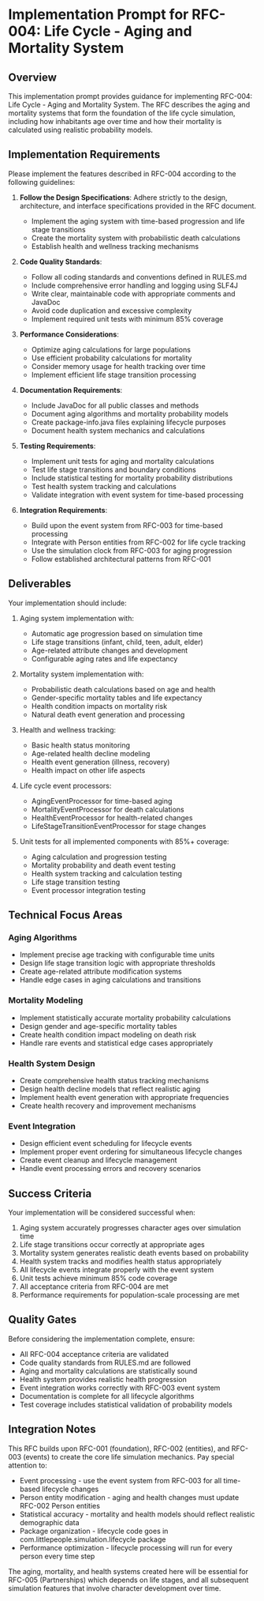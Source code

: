 # Implementation Prompt for RFC-004: Life Cycle - Aging and Mortality System

## Overview

This implementation prompt provides guidance for implementing RFC-004: Life Cycle - Aging and Mortality System. The RFC describes the aging and mortality systems that form the foundation of the life cycle simulation, including how inhabitants age over time and how their mortality is calculated using realistic probability models.

## Implementation Requirements

Please implement the features described in RFC-004 according to the following guidelines:

1. **Follow the Design Specifications**: Adhere strictly to the design, architecture, and interface specifications provided in the RFC document.
   - Implement the aging system with time-based progression and life stage transitions
   - Create the mortality system with probabilistic death calculations
   - Establish health and wellness tracking mechanisms

2. **Code Quality Standards**:
   - Follow all coding standards and conventions defined in RULES.md
   - Include comprehensive error handling and logging using SLF4J
   - Write clear, maintainable code with appropriate comments and JavaDoc
   - Avoid code duplication and excessive complexity
   - Implement required unit tests with minimum 85% coverage

3. **Performance Considerations**:
   - Optimize aging calculations for large populations
   - Use efficient probability calculations for mortality
   - Consider memory usage for health tracking over time
   - Implement efficient life stage transition processing

4. **Documentation Requirements**:
   - Include JavaDoc for all public classes and methods
   - Document aging algorithms and mortality probability models
   - Create package-info.java files explaining lifecycle purposes
   - Document health system mechanics and calculations

5. **Testing Requirements**:
   - Implement unit tests for aging and mortality calculations
   - Test life stage transitions and boundary conditions
   - Include statistical testing for mortality probability distributions
   - Test health system tracking and calculations
   - Validate integration with event system for time-based processing

6. **Integration Requirements**:
   - Build upon the event system from RFC-003 for time-based processing
   - Integrate with Person entities from RFC-002 for life cycle tracking
   - Use the simulation clock from RFC-003 for aging progression
   - Follow established architectural patterns from RFC-001

## Deliverables

Your implementation should include:

1. Aging system implementation with:
   - Automatic age progression based on simulation time
   - Life stage transitions (infant, child, teen, adult, elder)
   - Age-related attribute changes and development
   - Configurable aging rates and life expectancy

2. Mortality system implementation with:
   - Probabilistic death calculations based on age and health
   - Gender-specific mortality tables and life expectancy
   - Health condition impacts on mortality risk
   - Natural death event generation and processing

3. Health and wellness tracking:
   - Basic health status monitoring
   - Age-related health decline modeling
   - Health event generation (illness, recovery)
   - Health impact on other life aspects

4. Life cycle event processors:
   - AgingEventProcessor for time-based aging
   - MortalityEventProcessor for death calculations
   - HealthEventProcessor for health-related changes
   - LifeStageTransitionEventProcessor for stage changes

5. Unit tests for all implemented components with 85%+ coverage:
   - Aging calculation and progression testing
   - Mortality probability and death event testing
   - Health system tracking and calculation testing
   - Life stage transition testing
   - Event processor integration testing

## Technical Focus Areas

### Aging Algorithms
- Implement precise age tracking with configurable time units
- Design life stage transition logic with appropriate thresholds
- Create age-related attribute modification systems
- Handle edge cases in aging calculations and transitions

### Mortality Modeling
- Implement statistically accurate mortality probability calculations
- Design gender and age-specific mortality tables
- Create health condition impact modeling on death risk
- Handle rare events and statistical edge cases appropriately

### Health System Design
- Create comprehensive health status tracking mechanisms
- Design health decline models that reflect realistic aging
- Implement health event generation with appropriate frequencies
- Create health recovery and improvement mechanisms

### Event Integration
- Design efficient event scheduling for lifecycle events
- Implement proper event ordering for simultaneous lifecycle changes
- Create event cleanup and lifecycle management
- Handle event processing errors and recovery scenarios

## Success Criteria

Your implementation will be considered successful when:

1. Aging system accurately progresses character ages over simulation time
2. Life stage transitions occur correctly at appropriate ages
3. Mortality system generates realistic death events based on probability
4. Health system tracks and modifies health status appropriately
5. All lifecycle events integrate properly with the event system
6. Unit tests achieve minimum 85% code coverage
7. All acceptance criteria from RFC-004 are met
8. Performance requirements for population-scale processing are met

## Quality Gates

Before considering the implementation complete, ensure:

- All RFC-004 acceptance criteria are validated
- Code quality standards from RULES.md are followed
- Aging and mortality calculations are statistically sound
- Health system provides realistic health progression
- Event integration works correctly with RFC-003 event system
- Documentation is complete for all lifecycle algorithms
- Test coverage includes statistical validation of probability models

## Integration Notes

This RFC builds upon RFC-001 (foundation), RFC-002 (entities), and RFC-003 (events) to create the core life simulation mechanics. Pay special attention to:

- Event processing - use the event system from RFC-003 for all time-based lifecycle changes
- Person entity modification - aging and health changes must update RFC-002 Person entities
- Statistical accuracy - mortality and health models should reflect realistic demographic data
- Package organization - lifecycle code goes in com.littlepeople.simulation.lifecycle package
- Performance optimization - lifecycle processing will run for every person every time step

The aging, mortality, and health systems created here will be essential for RFC-005 (Partnerships) which depends on life stages, and all subsequent simulation features that involve character development over time.
